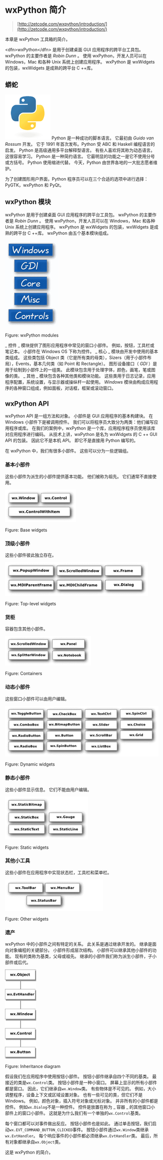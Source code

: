 # wxPython 简介

> [http://zetcode.com/wxpython/introduction/](http://zetcode.com/wxpython/introduction/)

本章是 wxPython 工具箱的简介。

&lt;dfn&gt;wxPython&lt;/dfn&gt; 是用于创建桌面 GUI 应用程序的跨平台工具包。 wxPython 的主要作者是 _Robin Dunn_ 。 使用 wxPython，开发人员可以在 Windows，Mac 和各种 Unix 系统上创建应用程序。 wxPython 是 wxWidgets 的包装，wxWidgets 是成熟的跨平台 C ++库。

## 蟒蛇

![Python logo](img/9397b09623aac989c81856c9622539a8.jpg) Python 是一种成功的脚本语言。 它最初由 _Guido van Rossum_ 开发。 它于 1991 年首次发布。Python 受 ABC 和 Haskell 编程语言的启发。 Python 是高级通用多平台解释型语言。 有些人喜欢将其称为动态语言。 这很容易学习。 Python 是一种简约语言。 它最明显的功能之一是它不使用分号或方括号。 Python 使用缩进代替。 今天，Python 由世界各地的一大批志愿者维护。

为了创建图形用户界面，Python 程序员可以在三个合适的选项中进行选择：PyGTK，wxPython 和 PyQt。

## wxPython 模块

wxPython 是用于创建桌面 GUI 应用程序的跨平台工具包。 wxPython 的主要作者是 _Robin Dunn_ 。 使用 wxPython，开发人员可以在 Windows，Mac 和各种 Unix 系统上创建应用程序。 wxPython 是 wxWidgets 的包装，wxWidgets 是成熟的跨平台 C ++库。 wxPython 由五个基本模块组成。

![wxPython modules](img/81f5de3ecbe08da10dd608a300c257bc.jpg)

Figure: wxPython modules

_ 控件 _ 模块提供了图形应用程序中常见的窗口小部件。 例如，按钮，工具栏或笔记本。 小部件在 Windows OS 下称为控件。 _ 核心 _ 模块由开发中使用的基本类组成。 这些类包括 Object 类（它是所有类的母类），Sizers（用于小部件布局），Events，基本几何类（如 Point 和 Rectangle）。 图形设备接口（ _GDI_ ）是用于绘制到小部件上的一组类。 此模块包含用于处理字体，颜色，画笔，笔或图像的类。 _ 其他 _ 模块包含各种其他类和模块功能。 这些类用于日志记录，应用程序配置，系统设置，与显示器或操纵杆一起使用。 _Windows_ 模块由构成应用程序的各种窗口组成，例如面板，对话框，框架或滚动窗口。

## wxPython API

wxPython API 是一组方法和对象。 小部件是 GUI 应用程序的基本构建块。 在 Windows 小部件下是被调用控件。 我们可以将程序员大致分为两类：他们编写应用程序或库。 在我们的案例中，wxPython 是一个库，应用程序程序员使用该库对应用程序进行编码。 从技术上讲，wxPython 是名为 wxWidgets 的 C ++ GUI API 的包装。 因此它不是本机 API。 即它不是直接用 Python 编写的。

在 wxPython 中，我们有很多小部件。 这些可以分为一些逻辑组。

### 基本小部件

这些小部件为派生的小部件提供基本功能。 他们被称为祖先。 它们通常不直接使用。

![Base widgets](img/41c667ab856d1d0d72198401ca2cdbbd.jpg)

Figure: Base widgets

### 顶级小部件

这些小部件彼此独立存在。

![Top-level widgets](img/5f2281cb0bf36206a2d27eb214b07722.jpg)

Figure: Top-level widgets

### 货柜

容器包含其他小部件。

![Containters](img/57d5acf56f13b676297a67b1020ec513.jpg)

Figure: Containers

### 动态小部件

这些窗口小部件可以由用户编辑。

![Dynamic widgets](img/a6c2281fb9e5683b97919533b499a9ab.jpg)

Figure: Dynamic widgets

### 静态小部件

这些小部件显示信息。 它们不能由用户编辑。

![Static widgets](img/9bbd96a777e896e5ca598e4481f38a58.jpg)

Figure: Static widgets

### 其他小工具

这些小部件在应用程序中实现状态栏，工具栏和菜单栏。

![Other widgets](img/6067af236473313a7c7ab3ee8e047001.jpg)

Figure: Other widgets

### 遗产

wxPython 中的小部件之间有特定的关系。 此关系是通过继承开发的。 继承是面向对象编程的关键部分。 小部件形成层次结构。 小部件可以继承其他小部件的功能。 现有的类称为基类，父母或祖先。 继承的小部件我们称为派生小部件，子小部件或后代。

![Inheritance diagram](img/582a6d80f78f4af134c37c1d679fe86c.jpg)

Figure: Inheritance diagram

假设我们在应用程序中使用按钮小部件。 按钮小部件继承自四个不同的基类。 最接近的类是`wx.Control`类。 按钮小部件是一种小窗口。 屏幕上显示的所有小部件都是窗口。 因此，它们继承自`wx.Window`类。 有些物体是不可见的。 例如，大小调整程序，设备上下文或区域设置对象。 也有一些可见的类，但它们不是 Windows。 例如，颜色对象，插入符号对象或光标对象。 并非所有的小部件都是控件。 例如`wx.Dialog`不是一种控件。 控件是放置在称为 _ 容器 _ 的其他窗口小部件上的窗口小部件。 这就是为什么我们有一个单独的`wx.Control`基类。

每个窗口都可以对事件做出反应。 按钮小部件也是如此。 通过单击按钮，我们启动`wx.EVT_COMMAND_BUTTON_CLICKED`事件。 按钮小部件通过`wx.Window`类继承`wx.EvtHandler`。 每个响应事件的小部件都必须继承`wx.EvtHandler`类。 最后，所有对象都继承自`wx.Object`类。

这是 wxPython 的简介。